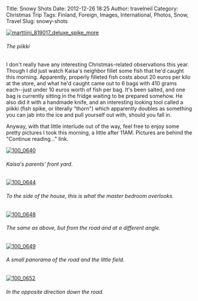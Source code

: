 Title: Snowy Shots
Date: 2012-12-26 18:25
Author: travelneil
Category: Christmas Trip
Tags: Finland, Foreign, Images, International, Photos, Snow, Travel
Slug: snowy-shots

[![marttiini\_819017\_deluxe\_spike\_more]({filename}images/marttiini_819017_deluxe_spike_more_thumbnail.jpg)]({filename}images/marttiini_819017_deluxe_spike_more.jpg)

######  The piikki

I don't really have any interesting Christmas-related observations this
year. Though I *did* just watch Kaisa's neighbor fillet some fish that
he'd caught this morning. Apparently, properly filleted fish costs about
20 euros per kilo at the store, and what he'd caught came out to 6 bags
with 410 grams each--just under 10 euros worth of fish per bag. It's
been salted, and one bag is currently sitting in the fridge waiting to
be prepared somehow. He also did it with a handmade knife, and an
interesting looking tool called a piikki (fish spike, or literally
"thorn") which apparently doubles as something you can jab into the ice
and pull yourself out with, should you fall in.

Anyway, with that little interlude out of the way, feel free to enjoy
some pretty pictures I took this morning, a little after 11AM. Pictures
are behind the "Continue reading..." link.

[![100\_0640]({filename}images/100_0640_thumbnail.jpg)]({filename}images/)

######  Kaisa's parents' front yard.

[![100\_0644]({filename}images/100_0644_thumbnail.jpg)]({filename}images/)

######  To the side of the house, this is what the master bedroom  overlooks.

[![100\_0648]({filename}images/100_0648_thumbnail.jpg)]({filename}images/)

######  The same as above, but from the road and at a different angle.

[![100\_0649]({filename}images/100_0649_thumbnail.jpg)]({filename}images/)

######  A small panorama of the road and the little field.

[![100\_0652]({filename}images/100_0652_thumbnail.jpg)]({filename}images/)

######  In the opposite direction down the road.
